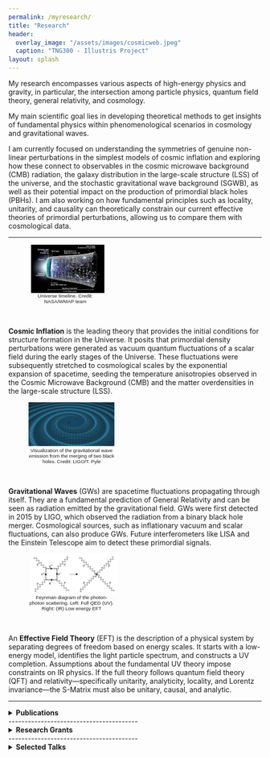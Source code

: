 ```yaml
---
permalink: /myresearch/
title: "Research"
header:
  overlay_image: "/assets/images/cosmicweb.jpeg"
  caption: "TNG300 - Illustris Project"
layout: splash
---
```


My research encompasses various aspects of high-energy physics and gravity, in particular, the intersection among particle physics, quantum field theory, general relativity, and cosmology. 

My main scientific goal lies in developing theoretical methods to get insights of fundamental physics within phenomenological scenarios in cosmology and gravitational waves. 

I am currently focused on understanding the symmetries of genuine non-linear perturbations in the simplest models of cosmic inflation and exploring how these connect to observables in the cosmic microwave background (CMB) radiation, the galaxy distribution in the large-scale structure (LSS) of the universe, and the stochastic gravitational wave background (SGWB), as well as their potential impact on the production of primordial black holes (PBHs). I am also working on how fundamental principles such as locality, unitarity, and causality can theoretically constrain our current effective theories of primordial perturbations, allowing us to compare them with cosmological data. 

----------------------------------------

<figure style="width: 29%" class="align-right">
  <img src="/assets/images/content/timeline.jpg" alt="" align="left" hspace="5">
<figcaption style="text-align: center; width: 100%; font-family: sans-serif; font-size: .7em; font-weight: lighter;">Universe timeline. Credit: NASA/WMAP team</figcaption>
</figure>
&nbsp;

**Cosmic Inflation** is the leading theory that provides the initial conditions for structure formation in the Universe. It posits that primordial density perturbations were generated as vacuum quantum fluctuations of a scalar field during the early stages of the Universe. These fluctuations were subsequently stretched to cosmological scales by the exponential expansion of spacetime, seeding the temperature anisotropies observed in the Cosmic Microwave Background (CMB) and the matter overdensities in the large-scale structure (LSS).
&nbsp;




<figure style="width: 34%; " class="align-left">
  <img src="/assets/images/content/gravitywave.gif" alt="">
<figcaption style="text-align: center; width: 100%; font-family: sans-serif; font-size: .7em; font-weight: lighter;">Visualization of the gravitational wave emission from the merging of two black holes. Credit: LIGO/T. Pyle</figcaption>
</figure> 
&nbsp;


**Gravitational Waves** (GWs) are spacetime fluctuations propagating through itself. They are a fundamental prediction of General Relativity and can be seen as radiation emitted by the gravitational field. GWs were first detected in 2015 by LIGO, which observed the radiation from a binary black hole merger. Cosmological sources, such as inflationary vacuum and scalar fluctuations, can also produce GWs. Future interferometers like LISA and the Einstein Telescope aim to detect these primordial signals.
&nbsp; 




<figure style="width: 34%" class="align-right">
  <img src="/assets/images/content/eft.png" alt="" align="left" hspace="5">
<figcaption style="text-align: center; width: 100%; font-family: sans-serif; font-size: .7em; font-weight: lighter;">Feynman diagram of the photon-photon scattering. Left: Full QED (UV). Right: (IR) Low energy EFT</figcaption>
</figure>
&nbsp;

An **Effective Field Theory** (EFT) is the description of a physical system by separating degrees of freedom based on energy scales. It starts with a low-energy model, identifies the light particle spectrum, and constructs a UV completion. Assumptions about the fundamental UV theory impose constraints on IR physics. If the full theory follows quantum field theory (QFT) and relativity—specifically unitarity, analyticity, locality, and Lorentz invariance—the S-Matrix must also be unitary, causal, and analytic.
<br clear="right">

----------------------------------------
<details>
  <summary><strong>Publications</strong></summary>
  
  <ol>
    <li>
      <strong>R. Bravo</strong> and G. A. Palma, <em>“Unifying attractor and non-attractor models of inflation under a single soft theorem"</em>, 
      <a href="https://doi.org/10.1103/PhysRevD.107.043524"><em>Phys. Rev. D</em> <strong>107</strong>, 043524 (2023)</a>
      [<a href="https://arxiv.org/abs/2009.03369">arXiv: 2009.03369</a>]
    </li>
    <li>
      <strong>R. Bravo</strong>, G. A. Palma and S. Riquelme M., <em>“A tip for landscape riders: multi-field Inflation
      can fulfill the swampland distance conjecture"</em>, 
      <a href="https://doi.org/10.1088/1475-7516/2020/02/004"><em>JCAP</em> <strong>2002</strong>, no. 02, 004 (2020)</a>
      [<a href="https://arxiv.org/abs/1906.05772">arXiv: 1906.05772</a>]
    </li>
    <li>
      <strong>R. Bravo</strong>, S. Mooij, G. A. Palma and B. Pradenas, <em>“Vanishing of local non-Gaussianity in
      canonical single field inflation"</em>, 
      <a href="https://doi.org/10.1088/1475-7516/2018/05/025"><em>JCAP</em> <strong>1805</strong>, 025 (2018)</a>
      [<a href="https://arxiv.org/abs/1711.05290">arXiv: 1711.05290</a>]
    </li>
    <li>
      <strong>R. Bravo</strong>, S. Mooij, G. A. Palma and B. Pradenas, <em>“A generalized non-Gaussian consistency relation for single field inflation"</em>, 
      <a href="https://doi.org/10.1088/1475-7516/2018/05/024"><em>JCAP</em> <strong>1805</strong>, 024 (2018)</a>
      [<a href="https://arxiv.org/abs/1711.02680">arXiv: 1711.02680</a>]
    </li>
    <li>
      <strong>R. Bravo</strong> and M. S. Plyushchay, <em>“Position-dependent mass, finite-gap systems, and supersymmetry"</em>, 
      <a href="http://journals.aps.org/prd/abstract/10.1103/PhysRevD.93.105023"><em>Phys. Rev. D</em> <strong>93</strong>, no. 10, 105023 (2016)</a>
      [<a href="https://arxiv.org/abs/1512.09220">arXiv: 1512.09220</a>]
    </li>
  </ol>
</details>
----------------------------------------

<details>
   <summary><strong>Research Grants</strong></summary>
  
  <div>
    <ol>
      <li>
        <em>"Testing the Primordial Signals of our Universe"</em>, FONDECYT Postdoc. Grant number: 3240730. <strong>PI</strong>: R. Bravo. (2024)
      </li>
      <li>
        <em>"Primordial Black Holes: A Window to the Primordial Universe Through Gravitational Waves"</em>, Swiss Federal Department of Economic Affairs, Education and Research. Grant number: 2021.0519. <strong>PI</strong>: R. Bravo. (2021–2023)
      </li>
    </ol>
  </div>
</details>
----------------------------------------

<details>
  <summary><strong>Selected Talks</strong></summary>
&nbsp;
  <table>
    <thead>
      <tr>
        <th><strong>Talk Title</strong></th>
        <th><strong>Event</strong></th>
        <th><strong>Institution</strong></th>
        <th><strong>Type</strong></th>
        <th><strong>Date and Location</strong></th>
      </tr>
    </thead>
    <tbody>
      <tr>
        <td><em>Unveiling the Primordial Signals of our Universe</em></td>
        <td><a href="https://fisica.usach.cl/es/nuevo-seminario-de-fisica-junto-al-dr-rafael-bravo-ex-alumno-usach">Physics Department Seminar</a></td>
        <td>Physics Department, Universidad de Santiago de Chile</td>
        <td>Seminar</td>
        <td>April 09, 2025, Santiago, Chile</td>
      </tr>
	<tr>
        <td><em>Testing the Primordial Signals of our Universe</em></td>
        <td><a href="https://www.instagram.com/p/DC1d8BOJMCF/?utm_source=ig_web_button_share_sheet">High Energy Physics Seminar</a></td>
        <td>Physics Institute, Universidad Católica de Chile</td>
        <td>Seminar</td>
        <td>November 27, 2024, Santiago, Chile</td>
      </tr>
      <tr>
        <td><em>A new soft theorem for single field inflation</em></td>
        <td><a href="https://laparteyeltodo.wordpress.com">The Part And The Whole: workshop on advanced topics on high-energy physics and gravitation</a></td>
        <td>-</td>
        <td>Workshop</td>
        <td>January 04–08, 2021 (online)</td>
      </tr>
      <tr>
        <td><em>A generalized non-Gaussian consistency relation for single field inflation</em></td>
        <td><a href="https://www.cosmologyfromhome.com">Cosmology from Home 2020</a></td>
        <td>-</td>
        <td>Conference</td>
        <td>August 24 – September 04, 2020 (online)</td>
      </tr>
      <tr>
        <td><em>Non-Gaussianities: from single field inflation to swampland conjectures</em></td>
        <td><a href="https://casimir.researchschool.nl/cosmology-seminar-rafael-bravo-universidad-de-chile-tba-4548.html">Cosmology Seminar</a></td>
        <td>Instituut Lorentz for Theoretical Physics, Universiteit Leiden</td>
        <td>Seminar</td>
        <td>November 13, 2019, Leiden, Netherlands</td>
      </tr>
      <tr>
        <td><em>Position-dependent mass, finite-gap systems and supersymmetry</em></td>
        <td><a href="http://benasque.org/2019qmis/cgi-bin/talks/allprint.pl">7th International Workshop on New Challenges in Quantum Mechanics: Integrability and Supersymmetry</a></td>
        <td>Centro de Ciencias de Benasque Pedro Pascual</td>
        <td>Conference</td>
        <td>September 01–07, 2019, Benasque, Spain</td>
      </tr>
      <tr>
        <td><em>Multi-field inflation overcomes the swampland distance conjecture</em></td>
        <td><a href="https://sites.google.com/view/inflation-geometry-2019/home?authuser=0">Inflation and Geometry</a></td>
        <td>Institut d'Astrophysique de Paris</td>
        <td>Conference</td>
        <td>June 11–13, 2019, Paris, France</td>
      </tr>
      <tr>
        <td><em>A generalized non-Gaussian consistency relation for single field inflation</em></td>
        <td><a href="https://www.ictp-saifr.org/south-american-workshop-on-cosmology-in-the-lsst-era/">South American Workshop on Cosmology in the LSST era</a></td>
        <td>ICTP-SAIFR</td>
        <td>Conference</td>
        <td>December 17–21, 2018, São Paulo, Brazil</td>
      </tr>
    </tbody>
  </table>
</details>

